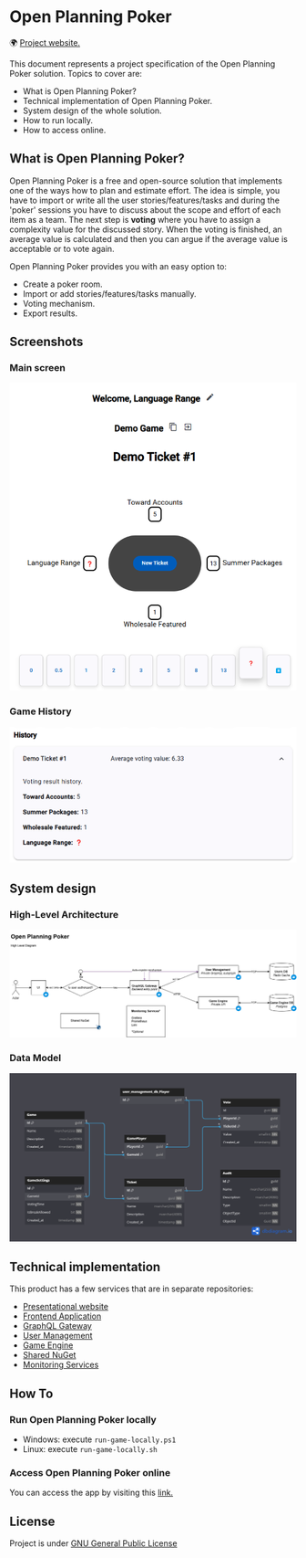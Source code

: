 # Open Planning Poker

🌍 [Project website.](https://openplanningpoker.com)

This document represents a project specification of the Open Planning Poker solution. Topics to cover are:
- What is Open Planning Poker?
- Technical implementation of Open Planning Poker.
- System design of the whole solution.
- How to run locally.
- How to access online.

## What is Open Planning Poker?

Open Planning Poker is a free and open-source solution that implements one of the ways how to plan and estimate effort.
The idea is simple, you have to import or write all the user stories/features/tasks and during the 'poker' sessions you have to discuss about the scope and effort of each item as a team.
The next step is **voting** where you have to assign a complexity value for the discussed story. When the voting is finished, an average value is calculated and then you can argue if the average value is acceptable or to vote again.

Open Planning Poker provides you with an easy option to:
- Create a poker room.
- Import or add stories/features/tasks manually.
- Voting mechanism.
- Export results.

## Screenshots

### Main screen
![Main screen](./images/open-planning-poker-game-demo.png)

### Game History
![History screen](./images/open-planning-poker-game-demo-history.png)


## System design

### High-Level Architecture

![Infrastructural HLA Diagram](diagrams/high_level_diagram.drawio.png "Infrastructual HLA Diagram")

### Data Model

![Game Engine DB](diagrams/Database/Open%20Planning%20Poker%20-%20Game%20Engine%20DB%20Schema.png "Game Engine Database Schema")

## Technical implementation

This product has a few services that are in separate repositories:
- [Presentational website](https://github.com/bokunda/open-planning-poker-website)
- [Frontend Application](https://github.com/bokunda/open-planning-poker-web-app)
- [GraphQL Gateway](https://github.com/bokunda/open-planning-poker-graphql-gateway)
- [User Management](https://github.com/bokunda/open-planning-poker-user-management)
- [Game Engine](https://github.com/bokunda/open-planning-poker-game-engine)
- [Shared NuGet](https://github.com/bokunda/open-planning-poker-shared)
- [Monitoring Services](https://github.com/bokunda/open-planning-poker-monitoring-services)

## How To

### Run Open Planning Poker locally

- Windows: execute `run-game-locally.ps1`
- Linux: execute `run-game-locally.sh`

### Access Open Planning Poker online

You can access the app by visiting this [link.](https://openplanningpoker.com)

## License

Project is under [GNU General Public License](https://github.com/bokunda/open-planning-poker/blob/main/LICENSE)
